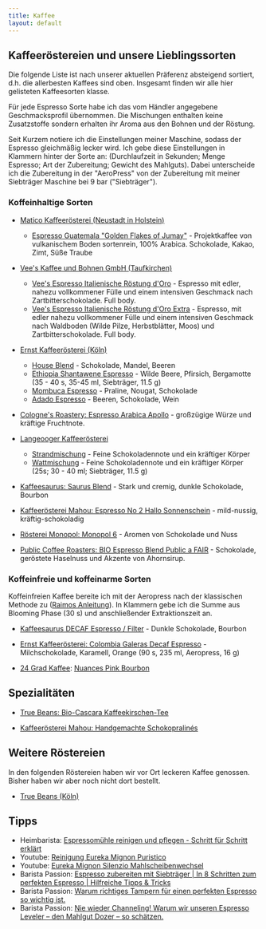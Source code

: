 ```yaml
---
title: Kaffee
layout: default
---
```

## Kaffeeröstereien und unsere Lieblingssorten

Die folgende Liste ist nach unserer aktuellen Präferenz absteigend sortiert, d.h. die allerbesten Kaffees sind oben. Insgesamt finden wir alle hier gelisteten Kaffeesorten klasse.

Für jede Espresso Sorte habe ich das vom Händler angegebene Geschmacksprofil übernommen. Die Mischungen enthalten keine Zusatzstoffe sondern erhalten ihr Aroma aus den Bohnen und der Röstung.

Seit Kurzem notiere ich die Einstellungen meiner Maschine, sodass der Espresso gleichmäßig lecker wird. Ich gebe diese Einstellungen in Klammern hinter der Sorte an: (Durchlaufzeit in Sekunden; Menge Espresso; Art der Zubereitung; Gewicht des Mahlguts). Dabei unterscheide ich die Zubereitung in der "AeroPress" von der Zubereitung mit meiner Siebträger Maschine bei 9 bar ("Siebträger").

### Koffeinhaltige Sorten

- [Matico Kaffeerösterei (Neustadt in Holstein)](https://matico-kaffeeroesterei.de/)
  - [Espresso Guatemala "Golden Flakes of Jumay"](https://matico-kaffeeroesterei.de/collections/espresso/products/espresso-guatemala-golden-flakes-of-jumay) -  Projektkaffee von vulkanischem Boden sortenrein, 100% Arabica. Schokolade, Kakao, Zimt, Süße Traube

- [Vee's Kaffee und Bohnen GmbH (Taufkirchen)](https://shop.vees-kaffee.com/de/index.html)
  - [Vee's Espresso Italienische Röstung d'Oro](https://vees-coffee.com/de/espresso-und-cappuccino/8-464-vee-s-espresso-italienische-roestung-d-oro-4260338291082.html) - Espresso mit edler, nahezu vollkommener Fülle und einem intensiven Geschmack nach Zartbitterschokolade. Full body.
  - [Vee's Espresso Italienische Röstung d'Oro Extra](https://vees-coffee.com/de/espresso-und-cappuccino/9-vee-s-espresso-italienische-roestung-d-oro-extra-4260338291099.html) - Espresso, mit edler nahezu vollkommener Fülle und einem intensiven Geschmack nach Waldboden (Wilde Pilze, Herbstblätter, Moos) und Zartbitterschokolade. Full body.

- [Ernst Kaffeerösterei (Köln)](https://www.ernst-kaffee.de/)
  - [House Blend](https://www.ernst-kaffee.de/produktdetail/?wpsg_action=showProdukt&produkt_id=86) - Schokolade, Mandel, Beeren
  - [Ethiopia Shantawene Espresso](https://www.ernst-kaffee.de/products/ethiopia-shantawene-espresso) - Wilde Beere, Pfirsich, Bergamotte (35 - 40 s, 35-45 ml, Siebträger, 11.5 g)
  - [Mombuca Espresso](https://www.ernst-kaffee.de/produktdetail/?wpsg_action=showProdukt&produkt_id=189) - Praline, Nougat, Schokolade
  - [Adado Espresso](https://www.ernst-kaffee.de/produktdetail/?wpsg_action=showProdukt&produkt_id=210) - Beeren, Schokolade, Wein

- [Cologne's Roastery: Espresso Arabica Apollo](https://colognes-roastery.de/espresso/17/espresso-arabica-apollo?c=7) - großzügige Würze und kräftige Fruchtnote.

- [Langeooger Kaffeerösterei](https://www.langeooger.shop/)
  - [Strandmischung](https://www.langeooger.shop/p/langeooger-strandmischung) - Feine Schokoladennote und ein kräftiger Körper
  - [Wattmischung](https://www.langeooger.shop/p/langeooger-wattmischung) - Feine Schokoladennote und ein kräftiger Körper (25s; 30 - 40 ml; Siebträger, 11.5 g)

- [Kaffeesaurus: Saurus Blend](https://kaffeesaurus.com/produkt/saurus-blend) - Stark und cremig, dunkle Schokolade, Bourbon

- [Kaffeerösterei Mahou: Espresso No 2 Hallo Sonnenschein](https://www.mahou-coffeehouse.com/product-page/no-2-hallo-sonnenschein) - mild-nussig, kräftig-schokoladig

- [Rösterei Monopol: Monopol 6](https://kaffee-monopol.de/shop/kaffee/46-monopol-6.html) - Aromen von Schokolade und Nuss

- [Public Coffee Roasters: BIO Espresso Blend Public a FAIR](https://publiccoffeeroasters.com/produkt/espresso-blend-public-a-fair/) - Schokolade, geröstete Haselnuss und Akzente von Ahornsirup.

### Koffeinfreie und koffeinarme Sorten

Koffeinfreien Kaffee bereite ich mit der Aeropress nach der klassischen Methode zu ([Raimos Anleitung](https://brewguide.acaia.co/Y20AuGD7zO)). In Klammern gebe ich die Summe aus Blooming Phase (30 s) und anschließender Extraktionszeit an.

- [Kaffeesaurus DECAF Espresso / Filter](https://kaffeesaurus.com/produkt/decaf-espresso-filter) - Dunkle Schokolade, Bourbon

- [Ernst Kaffeerösterei: Colombia Galeras Decaf Espresso](https://www.ernst-kaffee.de/products/colombia-galeras-decaf-espresso) - Milchschokolade, Karamell, Orange (90 s, 235 ml, Aeropress, 16 g)

- [24 Grad Kaffee](https://www.24grad.net/kaffeeshop/): [Nuances Pink Bourbon](https://www.24grad.net/kaffeeshop/kaffee/suedamerika/kolumbien-nuances-pink-bourbon/)

## Spezialitäten

- [True Beans: Bio-Cascara Kaffeekirschen-Tee](https://truebeans.de/products/altstadt-rosterei-bio-cascara-kaffeekirschentee)

- [Kaffeerösterei Mahou: Handgemachte Schokopralinés](https://www.mahou-coffeehouse.com/product-page/handgemachte-schokotr%C3%BCffel)

## Weitere Röstereien

In den folgenden Röstereien haben wir vor Ort leckeren Kaffee genossen. Bisher haben wir aber noch nicht dort bestellt.

- [True Beans (Köln)](https://truebeans.de/)

## Tipps

- Heimbarista: [Espressomühle reinigen und pflegen - Schritt für Schritt erklärt](https://www.heimbarista.com/articles/9-espressomuhle-reinigen-und-pflegen-schritt-fur-schritt-erklart)
- Youtube: [Reinigung Eureka Mignon Puristico](https://www.youtube.com/watch?v=Hn42I3afsk8)
- Youtube: [Eureka Mignon Silenzio Mahlscheibenwechsel](https://www.youtube.com/watch?v=pbN2QR6eS_U)
- Barista Passion: [Espresso zubereiten mit Siebträger | In 8 Schritten zum perfekten Espresso | Hilfreiche Tipps & Tricks](https://www.barista-passione.de/espresso-zubereiten/)
- Barista Passion: [Warum richtiges Tampern für einen perfekten Espresso so wichtig ist.](https://www.barista-passione.de/richtig-tampern/)
- Barista Passion: [Nie wieder Channeling! Warum wir unseren Espresso Leveler – den Mahlgut Dozer – so schätzen.](https://www.barista-passione.de/mahlgut-dozer-espresso-leveler-kaffee-verteiler/)